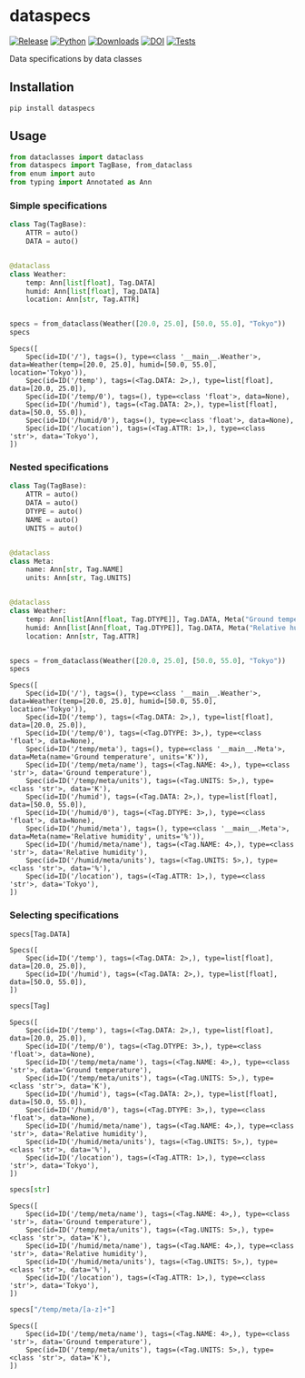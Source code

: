 # dataspecs

[![Release](https://img.shields.io/pypi/v/dataspecs?label=Release&color=cornflowerblue&style=flat-square)](https://pypi.org/project/dataspecs/)
[![Python](https://img.shields.io/pypi/pyversions/dataspecs?label=Python&color=cornflowerblue&style=flat-square)](https://pypi.org/project/dataspecs/)
[![Downloads](https://img.shields.io/pypi/dm/dataspecs?label=Downloads&color=cornflowerblue&style=flat-square)](https://pepy.tech/project/dataspecs)
[![DOI](https://img.shields.io/badge/DOI-10.5281/zenodo.10652375-cornflowerblue?style=flat-square)](https://doi.org/10.5281/zenodo.10652375)
[![Tests](https://img.shields.io/github/actions/workflow/status/astropenguin/dataspecs/tests.yaml?label=Tests&style=flat-square)](https://github.com/astropenguin/dataspecs/actions)

Data specifications by data classes

## Installation

```shell
pip install dataspecs
```

## Usage

```python
from dataclasses import dataclass
from dataspecs import TagBase, from_dataclass
from enum import auto
from typing import Annotated as Ann
```

### Simple specifications

```python
class Tag(TagBase):
    ATTR = auto()
    DATA = auto()


@dataclass
class Weather:
    temp: Ann[list[float], Tag.DATA]
    humid: Ann[list[float], Tag.DATA]
    location: Ann[str, Tag.ATTR]


specs = from_dataclass(Weather([20.0, 25.0], [50.0, 55.0], "Tokyo"))
specs
```
```
Specs([
    Spec(id=ID('/'), tags=(), type=<class '__main__.Weather'>, data=Weather(temp=[20.0, 25.0], humid=[50.0, 55.0], location='Tokyo')),
    Spec(id=ID('/temp'), tags=(<Tag.DATA: 2>,), type=list[float], data=[20.0, 25.0]),
    Spec(id=ID('/temp/0'), tags=(), type=<class 'float'>, data=None),
    Spec(id=ID('/humid'), tags=(<Tag.DATA: 2>,), type=list[float], data=[50.0, 55.0]),
    Spec(id=ID('/humid/0'), tags=(), type=<class 'float'>, data=None),
    Spec(id=ID('/location'), tags=(<Tag.ATTR: 1>,), type=<class 'str'>, data='Tokyo'),
])
```

### Nested specifications

```python
class Tag(TagBase):
    ATTR = auto()
    DATA = auto()
    DTYPE = auto()
    NAME = auto()
    UNITS = auto()


@dataclass
class Meta:
    name: Ann[str, Tag.NAME]
    units: Ann[str, Tag.UNITS]


@dataclass
class Weather:
    temp: Ann[list[Ann[float, Tag.DTYPE]], Tag.DATA, Meta("Ground temperature", "K")]
    humid: Ann[list[Ann[float, Tag.DTYPE]], Tag.DATA, Meta("Relative humidity", "%")]
    location: Ann[str, Tag.ATTR]


specs = from_dataclass(Weather([20.0, 25.0], [50.0, 55.0], "Tokyo"))
specs
```
```
Specs([
    Spec(id=ID('/'), tags=(), type=<class '__main__.Weather'>, data=Weather(temp=[20.0, 25.0], humid=[50.0, 55.0], location='Tokyo')),
    Spec(id=ID('/temp'), tags=(<Tag.DATA: 2>,), type=list[float], data=[20.0, 25.0]),
    Spec(id=ID('/temp/0'), tags=(<Tag.DTYPE: 3>,), type=<class 'float'>, data=None),
    Spec(id=ID('/temp/meta'), tags=(), type=<class '__main__.Meta'>, data=Meta(name='Ground temperature', units='K')),
    Spec(id=ID('/temp/meta/name'), tags=(<Tag.NAME: 4>,), type=<class 'str'>, data='Ground temperature'),
    Spec(id=ID('/temp/meta/units'), tags=(<Tag.UNITS: 5>,), type=<class 'str'>, data='K'),
    Spec(id=ID('/humid'), tags=(<Tag.DATA: 2>,), type=list[float], data=[50.0, 55.0]),
    Spec(id=ID('/humid/0'), tags=(<Tag.DTYPE: 3>,), type=<class 'float'>, data=None),
    Spec(id=ID('/humid/meta'), tags=(), type=<class '__main__.Meta'>, data=Meta(name='Relative humidity', units='%')),
    Spec(id=ID('/humid/meta/name'), tags=(<Tag.NAME: 4>,), type=<class 'str'>, data='Relative humidity'),
    Spec(id=ID('/humid/meta/units'), tags=(<Tag.UNITS: 5>,), type=<class 'str'>, data='%'),
    Spec(id=ID('/location'), tags=(<Tag.ATTR: 1>,), type=<class 'str'>, data='Tokyo'),
])
```

### Selecting specifications

```python
specs[Tag.DATA]
```
```
Specs([
    Spec(id=ID('/temp'), tags=(<Tag.DATA: 2>,), type=list[float], data=[20.0, 25.0]),
    Spec(id=ID('/humid'), tags=(<Tag.DATA: 2>,), type=list[float], data=[50.0, 55.0]),
])
```

```python
specs[Tag]
```
```
Specs([
    Spec(id=ID('/temp'), tags=(<Tag.DATA: 2>,), type=list[float], data=[20.0, 25.0]),
    Spec(id=ID('/temp/0'), tags=(<Tag.DTYPE: 3>,), type=<class 'float'>, data=None),
    Spec(id=ID('/temp/meta/name'), tags=(<Tag.NAME: 4>,), type=<class 'str'>, data='Ground temperature'),
    Spec(id=ID('/temp/meta/units'), tags=(<Tag.UNITS: 5>,), type=<class 'str'>, data='K'),
    Spec(id=ID('/humid'), tags=(<Tag.DATA: 2>,), type=list[float], data=[50.0, 55.0]),
    Spec(id=ID('/humid/0'), tags=(<Tag.DTYPE: 3>,), type=<class 'float'>, data=None),
    Spec(id=ID('/humid/meta/name'), tags=(<Tag.NAME: 4>,), type=<class 'str'>, data='Relative humidity'),
    Spec(id=ID('/humid/meta/units'), tags=(<Tag.UNITS: 5>,), type=<class 'str'>, data='%'),
    Spec(id=ID('/location'), tags=(<Tag.ATTR: 1>,), type=<class 'str'>, data='Tokyo'),
])
```

```python
specs[str]
```
```
Specs([
    Spec(id=ID('/temp/meta/name'), tags=(<Tag.NAME: 4>,), type=<class 'str'>, data='Ground temperature'),
    Spec(id=ID('/temp/meta/units'), tags=(<Tag.UNITS: 5>,), type=<class 'str'>, data='K'),
    Spec(id=ID('/humid/meta/name'), tags=(<Tag.NAME: 4>,), type=<class 'str'>, data='Relative humidity'),
    Spec(id=ID('/humid/meta/units'), tags=(<Tag.UNITS: 5>,), type=<class 'str'>, data='%'),
    Spec(id=ID('/location'), tags=(<Tag.ATTR: 1>,), type=<class 'str'>, data='Tokyo'),
])
```

```python
specs["/temp/meta/[a-z]+"]
```
```
Specs([
    Spec(id=ID('/temp/meta/name'), tags=(<Tag.NAME: 4>,), type=<class 'str'>, data='Ground temperature'),
    Spec(id=ID('/temp/meta/units'), tags=(<Tag.UNITS: 5>,), type=<class 'str'>, data='K'),
])
```
